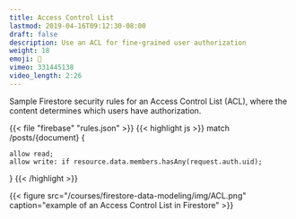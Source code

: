 ```yaml
---
title: Access Control List
lastmod: 2019-04-16T09:12:30-08:00
draft: false
description: Use an ACL for fine-grained user authorization
weight: 18
emoji: 🎁
vimeo: 331445138
video_length: 2:26
---
```


Sample Firestore security rules for an Access Control List (ACL), where the
content determines which users have authorization.

{{< file "firebase" "rules.json" >}} {{< highlight js >}} match
/posts/{document} {

    allow read;
    allow write: if resource.data.members.hasAny(request.auth.uid);

} {{< /highlight >}}

{{< figure src="/courses/firestore-data-modeling/img/ACL.png" caption="example of an Access Control List in Firestore"  >}}
